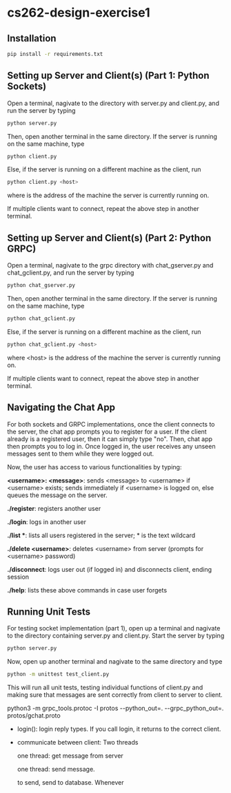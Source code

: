 # cs262-design-exercise1

## Installation
```bash
pip install -r requirements.txt 
```

## Setting up Server and Client(s) (Part 1: Python Sockets)
Open a terminal, nagivate to the directory with server.py and client.py, and run the server by typing 
```bash
python server.py
```

Then, open another terminal in the same directory. If the server is running on the same machine, type
```bash
python client.py
```
Else, if the server is running on a different machine as the client, run
```bash
python client.py <host>
```
where <host> is the address of the machine the server is currently running on.

If multiple clients want to connect, repeat the above step in another terminal.


## Setting up Server and Client(s) (Part 2: Python GRPC)
Open a terminal, nagivate to the grpc directory with chat_gserver.py and chat_gclient.py, and run the server by typing 
```bash
python chat_gserver.py
```

Then, open another terminal in the same directory. If the server is running on the same machine, type
```bash
python chat_gclient.py
```
Else, if the server is running on a different machine as the client, run
```bash
python chat_gclient.py <host>
```
where \<host\> is the address of the machine the server is currently running on.

If multiple clients want to connect, repeat the above step in another terminal.


## Navigating the Chat App
For both sockets and GRPC implementations, once the client connects to the server, 
the chat app prompts you to register for a user. If the client already is a 
registered user, then it can simply type "no". Then, chat app then prompts you 
to log in. Once logged in, the user receives any unseen messages sent to them while
they were logged out.

Now, the user has access to various functionalities by typing:

**\<username\>: \<message\>**: sends \<message\> to \<username\> if \<username\> exists; sends immediately if \<username\> is logged on, else queues the message on the server.

**./register**: registers another user

**./login**: logs in another user

__./list *__: lists all users registered in the server; * is the text wildcard

**./delete \<username\>**: deletes \<username\> from server (prompts for \<username\> password)

**./disconnect**: logs user out (if logged in) and disconnects client, ending session

**./help**: lists these above commands in case user forgets


## Running Unit Tests
For testing socket implementation (part 1), open up a terminal and nagivate to the 
directory containing server.py and client.py. Start the server by typing
```bash
python server.py
```

Now, open up another terminal and nagivate to the same directory and type
```bash
python -m unittest test_client.py
```
This will run all unit tests, testing individual functions of client.py and making
sure that messages are sent correctly from client to server to client.




python3 -m grpc_tools.protoc -I protos --python_out=. --grpc_python_out=. protos/gchat.proto



- login(): login reply types. If you call login, it returns to the correct client. 

- communicate between client: 
    Two threads

    one thread: get message from server

    one thread: send message. 

    to send, send to database. Whenever 